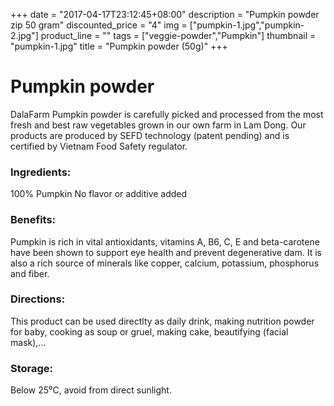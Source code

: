 +++
date = "2017-04-17T23:12:45+08:00"
description = "Pumpkin powder zip 50 gram"
discounted_price = "4"
img = ["pumpkin-1.jpg","pumpkin-2.jpg"]
product_line = ""
tags = ["veggie-powder","Pumpkin"]
thumbnail = "pumpkin-1.jpg"
title = "Pumpkin powder (50g)"
+++

# Pumpkin powder

DalaFarm Pumpkin powder is carefully picked and processed from the most fresh and best raw vegetables 
grown in our own farm in Lam Dong. Our products are produced by SEFD technology (patent pending) and 
is certified by Vietnam Food Safety regulator.


### Ingredients: 
100% Pumpkin
No flavor or additive added

### Benefits: 
Pumpkin is rich in vital antioxidants, 
vitamins A, B6, C, E and beta-carotene 
have been shown to support eye health 
and prevent degenerative dam. It is also 
a rich source of minerals like copper, 
calcium, potassium, phosphorus and fiber.

### Directions:  
This product can be used directlty as 
daily drink, making nutrition powder 
for baby, cooking as soup or gruel, 
making cake, beautifying (facial mask),...

### Storage: 
Below 25⁰C, avoid from direct sunlight.

